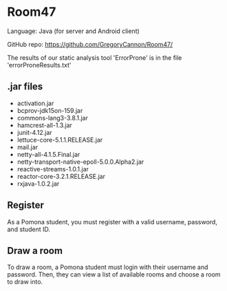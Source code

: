 # Room47 #

Language: Java (for server and Android client)

GitHub repo: https://github.com/GregoryCannon/Room47/

The results of our static analysis tool 'ErrorProne' is in the file 'errorProneResults.txt'

## .jar files ##
* activation.jar
* bcprov-jdk15on-159.jar
* commons-lang3-3.8.1.jar
* hamcrest-all-1.3.jar
* junit-4.12.jar
* lettuce-core-5.1.1.RELEASE.jar
* mail.jar
* netty-all-4.1.5.Final.jar
* netty-transport-native-epoll-5.0.0.Alpha2.jar
* reactive-streams-1.0.1.jar
* reactor-core-3.2.1.RELEASE.jar
* rxjava-1.0.2.jar

## Register ##

As a Pomona student, you must register with a valid username, password, and student ID. 

## Draw a room ## 

To draw a room, a Pomona student must login with their username and password. Then, they can view a list of available rooms and choose a room to draw into. 



